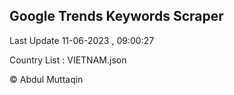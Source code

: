 

## Google Trends Keywords Scraper 
 
Last Update 11-06-2023 , 09:00:27

Country List :
VIETNAM.json



© Abdul Muttaqin 
